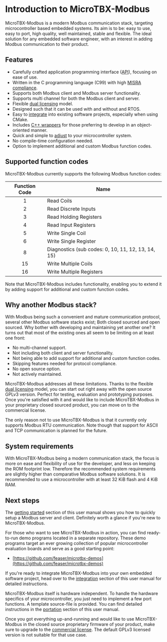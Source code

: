 # Introduction to MicroTBX-Modbus

MicroTBX-Modbus is a modern Modbus communication stack, targeting microcontroller based embedded systems. Its aim is to be: easy to use, easy to port, high quality, well maintained, stable and flexible. The ideal solution for any embedded software engineer, with an interest in adding Modbus communication to their product.

## Features

* Carefully crafted application programming interface ([API](apiref.md)), focusing on ease of use.
* Written in the C programming language (C99) with high [MISRA compliance](misra.md).
* Supports both Modbus client and Modbus server functionality.
* Supports multi channel for both the Modbus client and server.
* Flexible [dual licensing](licensing.md) model.
* Designed such that it can be used with and without and RTOS.
* Easy to [integrate](integration.md) into existing software projects, especially when using CMake.
* Includes [C++ wrappers](extras.md) for those preferring to develop in an object-oriented manner.
* Quick and simple to [adjust](portation.md) to your microcontroller system.
* No compile-time configuration needed.
* Option to implement additional and custom Modbus function codes.

## Supported function codes

MicroTBX-Modbus currently supports the following Modbus function codes:

| Function Code | Name                                               |
| :-----------: | -------------------------------------------------- |
|       1       | Read Coils                                         |
|       2       | Read Discrete Inputs                               |
|       3       | Read Holding Registers                             |
|       4       | Read Input Registers                               |
|       5       | Write Single Coil                                  |
|       6       | Write Single Register                              |
|       8       | Diagnostics (sub codes: 0, 10, 11, 12, 13, 14, 15) |
|      15       | Write Multiple Coils                               |
|      16       | Write Multiple Registers                           |

Note that MicroTBX-Modbus includes functionality, enabling you to extend it by adding support for additional and custom function codes.

## Why another Modbus stack?

With Modbus being such a convenient and mature communication protocol, several other Modbus software stacks exist; Both closed sourced and open sourced. Why bother with developing and maintaining yet another one? It turns out that most of the existing ones all seem to be limiting on at least one front:

* No multi-channel support.
* Not including both client and server functionality.
* Not being able to add support for additional and custom function codes. 
* Skipping features needed for protocol compliance.
* No open source option.
* Not actively maintained.

MicroTBX-Modbus addresses all these limitations. Thanks to the flexible [dual licensing](licensing.md) model, you can start out right away with the open source GPLv3 version. Perfect for testing, evaluation and prototyping purposes. Once you're satisfied with it and would like to include MicroTBX-Modbus in your proprietary closed sourced product, you can move on to the commercial license.

The only reason not to use MicroTBX-Modbus is that it currently only supports Modbus RTU communication. Note though that support for ASCII and TCP communication is planned for the future.

## System requirements

With MicroTBX-Modbus being a modern communication stack, the focus is more on ease and flexibility of use for the developer, and less on keeping the ROM footprint low. Therefore the recommended system requirements are slightly higher than comparative Modbus software solutions. It is recommended to use a microcontroller with at least 32 KiB flash and 4 KiB RAM.

## Next steps

The [getting started](gettingstarted.md) section of this user manual shows you how to quickly setup a Modbus server and client. Definitely worth a glance if you're new to MicroTBX-Modbus.

For those who want to see MicroTBX-Modbus in action, you can find ready-to-run demo programs located in a separate repository. These demo programs target an ever growing collection of popular microcontroller evaluation boards and serve as a good starting point:

* [https://github.com/feaser/microtbx-demos](https://github.com/feaser/microtbx-demos)

If you're ready to integrate MicroTBX-Modbus into your own embedded software project, head over to the [integration](integration.md) section of this user manual for detailed instructions.

MicroTBX-Modbus itself is hardware independent. To handle the hardware specifics of your microcontroller, you just need to implement a few port functions. A template source-file is provided. You can find detailed instructions in the [portation](portation.md) section of this user manual.

Once you got everything up-and-running and would like to use MicroTBX-Modbus in the closed source proprietary firmware of your product, make sure to upgrade to the [commercial license](licensing.md). The default GPLv3 licensed version is not suitable for that use case.
